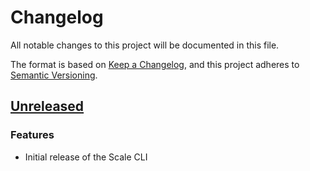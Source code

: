 # Changelog

All notable changes to this project will be documented in this file.

The format is based on [Keep a Changelog](https://keepachangelog.com/en/1.0.0/), and this project adheres
to [Semantic Versioning](https://semver.org/spec/v2.0.0.html).

## [Unreleased]

### Features

- Initial release of the Scale CLI

[unreleased]: https://github.com/loopholelabs/scale-cli/compare/v0.0.10...HEAD
